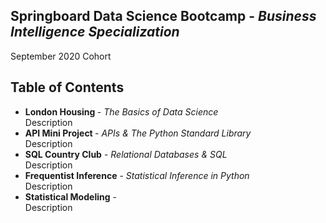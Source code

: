 <h2>Springboard Data Science Bootcamp - <i>Business Intelligence Specialization</i></h2>
September 2020 Cohort

<h2> Table of Contents </h2>
<ul>
  <li> <b>London Housing </b> - <i> The Basics of Data Science </i> <br /> Description </li>
  
  <li> <b>API Mini Project </b> - <i>APIs & The Python Standard Library</i> <br /> Description </li>
  
  <li> <b>SQL Country Club</b> - <i> Relational Databases & SQL </i> <br /> Description </li>
  
  <li> <b>Frequentist Inference</b> - <i> Statistical Inference in Python</i> <br /> Description </li>
   
  <li> <b>Statistical Modeling</b> - <i> </i> <br /> Description </li>




   
</ul>
